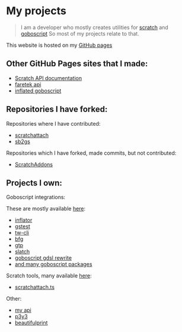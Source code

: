 # My projects

> I am a developer who mostly creates utilities for [scratch](https://scratch.mit.edu) and [goboscript](https://github.com/aspizu/goboscript)
> So most of my projects relate to that.

This website is hosted on my [GitHub pages](https://docs.github.com/en/pages/quickstart)

## Other GitHub Pages sites that I made:

- [Scratch API documentation](https://scratch-api.github.io/docs/)
- [faretek api](https://faretek1.github.io/faretek-api/)
- [inflated goboscript](https://inflated-goboscript.github.io/)

## Repositories I have forked:

Repositories where I have contributed:

- [scratchattach](https://github.com/timMcCool/scratchattach/)
- [sb2gs](https://github.com/aspizu/sb2gs)

Repositories which I have forked, made commits, but not contributed:

- [ScratchAddons](https://github.com/ScratchAddons/ScratchAddons)

## Projects I own:

Goboscript integrations:

These are mostly available [here](https://github.com/orgs/inflated-goboscript):

- [inflator](https://github.com/inflated-goboscript/inflator)
- [gstest](https://github.com/inflated-goboscript/gstest)
- [tw-cli](https://github.com/inflated-goboscript/tw-cli)
- [bfg](https://github.com/inflated-goboscript/bfg)
- [gtp](https://github.com/inflated-goboscript/gtp)
- [slatch](https://github.com/FAReTek1/slatch)
- [goboscript gdsl rewrite](https://github.com/FAReTek1/goboscript-gdsl)
- [and many goboscript packages](https://github.com/orgs/inflated-goboscript/repositories?q=topic%3Ainflated-goboscript+language%3AJavaScript)

Scratch tools, many available [here](https://github.com/scratch-api):

- [scratchattach.ts](https://github.com/scratch-api/scratchattach.ts)

Other:

- [my api](https://github.com/FAReTek1/faretek-api)
- [p3y3](https://github.com/FAReTek1/p3y3)
- [beautifulprint](https://github.com/FAReTek1/beautifulprint)
